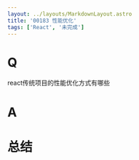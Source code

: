 ```yaml
---
layout: ../layouts/MarkdownLayout.astro
title: '00183 性能优化'
tags: ['React', '未完成']
---
```


# Q

react传统项目的性能优化方式有哪些

# A



# 总结



<script>
  function func() {

  }
  
</script>